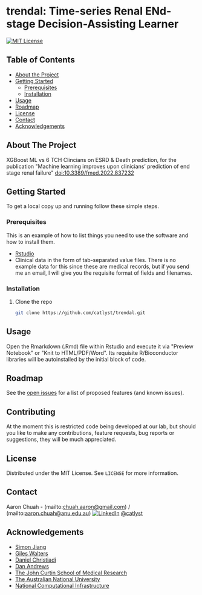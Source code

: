 # trendal: Time-series Renal ENd-stage Decision-Assisting Learner

[![MIT License][license-shield]][license-url]

## Table of Contents

* [About the Project](#about-the-project)
* [Getting Started](#getting-started)
  * [Prerequisites](#prerequisites)
  * [Installation](#installation)
* [Usage](#usage)
* [Roadmap](#roadmap)
* [License](#license)
* [Contact](#contact)
* [Acknowledgements](#acknowledgements)

## About The Project

XGBoost ML vs 6 TCH Clincians on ESRD & Death prediction, for the publication "Machine learning improves upon clinicians’ prediction of end stage renal failure" [doi:10.3389/fmed.2022.837232](https://doi.org/10.3389/fmed.2022.837232)


<!-- GETTING STARTED -->
## Getting Started

To get a local copy up and running follow these simple steps.

### Prerequisites

This is an example of how to list things you need to use the software and how to install them.
* [Rstudio](https://rstudio.com/products/rstudio/download/#download)
* Clinical data in the form of tab-separated value files. There is no example data for this since these are medical records, but if you send me an email, I will give you the requisite format of fields and filenames.


### Installation

1. Clone the repo
   ```sh
   git clone https://github.com/catlyst/trendal.git
   ```

<!-- USAGE EXAMPLES -->
## Usage

Open the Rmarkdown (.Rmd) file within Rstudio and execute it via "Preview Notebook" or "Knit to HTML/PDF/Word". Its requisite R/Bioconductor libraries will be autoinstalled by the initial block of code.

<!-- ROADMAP -->
## Roadmap

See the [open issues](https://github.com/catlyst/trendal/issues) for a list of proposed features (and known issues).


<!-- CONTRIBUTING -->
## Contributing

At the moment this is restricted code being developed at our lab, but should you like to make any contributions, feature requests, bug reports or suggestions, they will be much appreciated.

<!-- LICENSE -->
## License

Distributed under the MIT License. See `LICENSE` for more information.


<!-- CONTACT -->
## Contact

Aaron Chuah - (mailto:chuah.aaron@gmail.com) / (mailto:aaron.chuah@anu.edu.au) [![LinkedIn][linkedin-shield]][linkedin-url] [@catlyst](https://twitter.com/catlyst)


<!-- ACKNOWLEDGEMENTS -->
## Acknowledgements

* [Simon Jiang](mailto:simon.jiang@anu.edu.au)
* [Giles Walters](mailto:giles.walters@anu.edu.au)
* [Daniel Christiadi](mailto:daniel.christiadi@anu.edu.au)
* [Dan Andrews](mailto:dan.andrews@anu.edu.au)
* [The John Curtin School of Medical Research](https://jcsmr.anu.edu.au/)
* [The Australian National University](https://www.anu.edu.au)
* [National Computational Infrastructure](https://nci.org.au)

<!-- MARKDOWN LINKS & IMAGES -->
<!-- https://www.markdownguide.org/basic-syntax/#reference-style-links -->
[contributors-shield]: https://img.shields.io/github/contributors/catlyst/repo.svg?style=for-the-badge
[contributors-url]: https://github.com/catlyst/repo/graphs/contributors
[forks-shield]: https://img.shields.io/github/forks/catlyst/repo.svg?style=for-the-badge
[forks-url]: https://github.com/catlyst/repo/network/members
[stars-shield]: https://img.shields.io/github/stars/catlyst/repo.svg?style=for-the-badge
[stars-url]: https://github.com/catlyst/repo/stargazers
[issues-shield]: https://img.shields.io/github/issues/catlyst/repo.svg?style=for-the-badge
[issues-url]: https://github.com/catlyst/repo/issues
[license-shield]: https://img.shields.io/github/license/catlyst/repo.svg?style=for-the-badge
[license-url]: https://github.com/catlyst/trendal/tree/LICENSE
[linkedin-shield]: https://img.shields.io/badge/-LinkedIn-black.svg?style=for-the-badge&logo=linkedin&colorB=555
[linkedin-url]: https://linkedin.com/in/chuah-aaron

